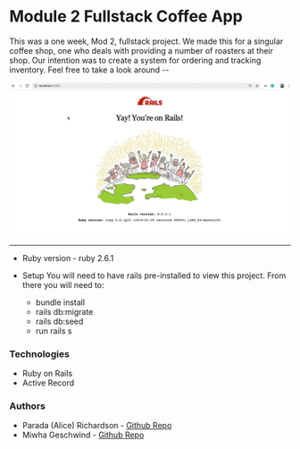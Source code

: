 # Module 2 Fullstack Coffee App 

This was a one week, Mod 2, fullstack project. We made this for a singular coffee shop, one who deals with providing a number of roasters at their shop. Our intention was to create a system for ordering and tracking inventory. Feel free to take a look around -- 


![](backendGIF.gif)


---


* Ruby version - ruby 2.6.1

* Setup
You will need to have rails pre-installed to view this project. From there you will need to: 
    * bundle install 
    * rails db:migrate
    * rails db:seed 
    * run rails s

### Technologies 

* Ruby on Rails 
* Active Record 

### Authors

* Parada (Alice) Richardson - [Github Repo](https://github.com/Paradafaii28)
* Miwha Geschwind - [Github Repo](https://github.com/miwhag)



